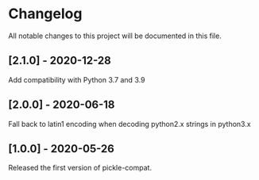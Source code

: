 # Changelog

All notable changes to this project will be documented in this file.

## [2.1.0] - 2020-12-28

Add compatibility with Python 3.7 and 3.9

## [2.0.0] - 2020-06-18

Fall back to latin1 encoding when decoding python2.x strings in python3.x

## [1.0.0] - 2020-05-26

Released the first version of pickle-compat.
